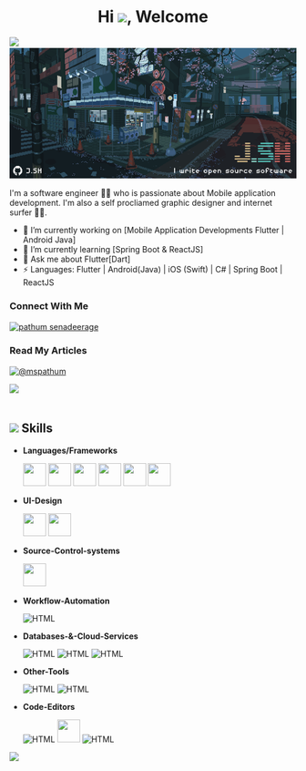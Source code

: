 <h1 align="center">Hi <img src="https://media.giphy.com/media/hvRJCLFzcasrR4ia7z/giphy.gif" width="30">, Welcome </h1>
<img src="https://readme-typing-svg.herokuapp.com?font=Architects+Daughter&color=22EBF7&size=25&center=false&lines=hey!+its+Me+<Pathum/>;Software+Engineer...;Mobile+Application+Dev+Expert...;SpringBoot+ReactJS+Enthusiast...;"/>



<img src="https://raw.githubusercontent.com/JSH32/JSH32/master/assets/main.gif">

I'm a software engineer 👨‍💻 who is passionate about Mobile application development. I'm also a self procliamed graphic designer and internet surfer 🏄‍♂️. 

- 🔭 I’m currently working on [Mobile Application Developments Flutter | Android Java]
- 🌱 I’m currently learning [Spring Boot & ReactJS]
- 💬 Ask me about Flutter[Dart]
- ⚡ Languages: Flutter | Android(Java) | iOS (Swift) | C# | Spring Boot | ReactJS

<h3 align="left">Connect With Me</h3>
<p align="left">
<a href="https://linkedin.com/in/pathum senadeerage" target="blank"><img align="center" src="https://raw.githubusercontent.com/rahuldkjain/github-profile-readme-generator/master/src/images/icons/Social/linked-in-alt.svg" alt="pathum senadeerage" height="30" width="30" /></a>
</p>

<h3 align="left">Read My Articles</h3>
<p align="left">
<a href="https://medium.com/@mspathum" target="blank"><img align="center" src="https://raw.githubusercontent.com/rahuldkjain/github-profile-readme-generator/master/src/images/icons/Social/medium.svg" alt="@mspathum" height="30" width="30" /></a>
</p>

<img src="https://user-images.githubusercontent.com/73097560/115834477-dbab4500-a447-11eb-908a-139a6edaec5c.gif"><br><br>

## <img src="https://media2.giphy.com/media/QssGEmpkyEOhBCb7e1/giphy.gif?cid=ecf05e47a0n3gi1bfqntqmob8g9aid1oyj2wr3ds3mg700bl&rid=giphy.gif" width ="25"> Skills 

- **Languages/Frameworks**
    
  <img src="https://github.com/Scar1109/skill-icons/blob/main/icons/Flutter-Light.svg?short_path=e99ef1e" width="40" height="40" />
  <img src="https://github.com/Scar1109/skill-icons/blob/main/icons/AndroidStudio-Light.svg" width="40" height="40" />
  <img src="https://github.com/Scar1109/skill-icons/blob/main/icons/Swift.svg" width="40" height="40" />
  <img src="https://github.com/Scar1109/skill-icons/blob/main/icons/C.svg" width="40" height="40" />
  <img src="https://github.com/Scar1109/skill-icons/blob/main/icons/Spring-Light.svg" width="40" height="40" />
  <img src="https://github.com/Scar1109/skill-icons/blob/main/icons/React-Light.svg" width="40" height="40" />
  
- **UI-Design**

  <img src="https://github.com/Scar1109/skill-icons/blob/main/icons/Figma-Light.svg" width="40" height="40" />
  <img src="https://github.com/Scar1109/skill-icons/blob/main/icons/XD.svg" width="40" height="40" />

- **Source-Control-systems**

  <img src="https://github.com/Scar1109/skill-icons/blob/main/icons/Github-Light.svg" width="40" height="40" />

- **Workflow-Automation**

   <img src="https://github.com/Scar1109/skill-icons/blob/main/icons/GithubActions-Dark.svg" width="40" height="40" alt="HTML" />

- **Databases-&-Cloud-Services**

   <img src="https://github.com/Scar1109/skill-icons/blob/main/icons/MySQL-Light.svg" width="40" height="40" alt="HTML" />
   <img src="https://github.com/Scar1109/skill-icons/blob/main/icons/Firebase-Light.svg" width="40" height="40" alt="HTML" />
   <img src="https://github.com/Scar1109/skill-icons/blob/main/icons/AWS-Light.svg" width="40" height="40" alt="HTML" />

- **Other-Tools**

   <img src="https://github.com/Scar1109/skill-icons/blob/main/icons/Postman.svg" width="40" height="40" alt="HTML" />
   <img src="https://github.com/Scar1109/skill-icons/blob/main/icons/Docker.svg" width="40" height="40" alt="HTML" />

- **Code-Editors**

   <img src="https://github.com/Scar1109/skill-icons/blob/main/icons/VSCode-Light.svg" width="40" height="40" alt="HTML" />
   <img src="https://github.com/Scar1109/skill-icons/blob/main/icons/AndroidStudio-Light.svg" width="40" height="40" />
   <img src="https://github.com/Scar1109/skill-icons/blob/main/icons/VisualStudio-Light.svg" width="40" height="40" alt="HTML" />

<img src="https://user-images.githubusercontent.com/73097560/115834477-dbab4500-a447-11eb-908a-139a6edaec5c.gif"><br><br>
